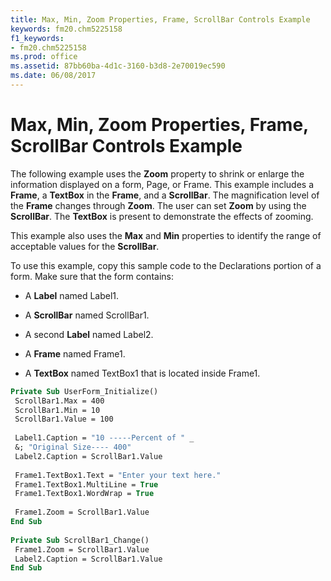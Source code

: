 ```yaml
---
title: Max, Min, Zoom Properties, Frame, ScrollBar Controls Example
keywords: fm20.chm5225158
f1_keywords:
- fm20.chm5225158
ms.prod: office
ms.assetid: 87bb60ba-4d1c-3160-b3d8-2e70019ec590
ms.date: 06/08/2017
---
```



# Max, Min, Zoom Properties, Frame, ScrollBar Controls Example

The following example uses the **Zoom** property to shrink or enlarge the information displayed on a form, Page, or Frame. This example includes a **Frame**, a **TextBox** in the **Frame**, and a **ScrollBar**. The magnification level of the **Frame** changes through **Zoom**. The user can set **Zoom** by using the **ScrollBar**. The **TextBox** is present to demonstrate the effects of zooming.

This example also uses the **Max** and **Min** properties to identify the range of acceptable values for the **ScrollBar**.

To use this example, copy this sample code to the Declarations portion of a form. Make sure that the form contains:



- A **Label** named Label1.
    
- A **ScrollBar** named ScrollBar1.
    
- A second **Label** named Label2.
    
- A **Frame** named Frame1.
    
- A **TextBox** named TextBox1 that is located inside Frame1.
    




```vb
Private Sub UserForm_Initialize() 
 ScrollBar1.Max = 400 
 ScrollBar1.Min = 10 
 ScrollBar1.Value = 100 
 
 Label1.Caption = "10 -----Percent of " _ 
 &; "Original Size---- 400" 
 Label2.Caption = ScrollBar1.Value 
 
 Frame1.TextBox1.Text = "Enter your text here." 
 Frame1.TextBox1.MultiLine = True 
 Frame1.TextBox1.WordWrap = True 
 
 Frame1.Zoom = ScrollBar1.Value 
End Sub 
 
Private Sub ScrollBar1_Change() 
 Frame1.Zoom = ScrollBar1.Value 
 Label2.Caption = ScrollBar1.Value 
End Sub
```


